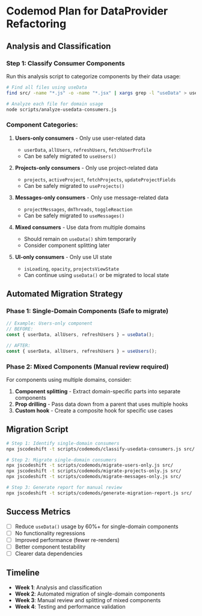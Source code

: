 # Codemod Plan for DataProvider Refactoring

## Analysis and Classification

### Step 1: Classify Consumer Components

Run this analysis script to categorize components by their data usage:

```bash
# Find all files using useData
find src/ -name "*.js" -o -name "*.jsx" | xargs grep -l "useData" > usedata-consumers.txt

# Analyze each file for domain usage
node scripts/analyze-usedata-consumers.js
```

### Component Categories:

1. **Users-only consumers** - Only use user-related data
   - `userData`, `allUsers`, `refreshUsers`, `fetchUserProfile`
   - Can be safely migrated to `useUsers()`

2. **Projects-only consumers** - Only use project-related data  
   - `projects`, `activeProject`, `fetchProjects`, `updateProjectFields`
   - Can be safely migrated to `useProjects()`

3. **Messages-only consumers** - Only use message-related data
   - `projectMessages`, `dmThreads`, `toggleReaction`
   - Can be safely migrated to `useMessages()`

4. **Mixed consumers** - Use data from multiple domains
   - Should remain on `useData()` shim temporarily
   - Consider component splitting later

5. **UI-only consumers** - Only use UI state
   - `isLoading`, `opacity`, `projectsViewState`
   - Can continue using `useData()` or be migrated to local state

## Automated Migration Strategy

### Phase 1: Single-Domain Components (Safe to migrate)

```javascript
// Example: Users-only component
// BEFORE:
const { userData, allUsers, refreshUsers } = useData();

// AFTER:  
const { userData, allUsers, refreshUsers } = useUsers();
```

### Phase 2: Mixed Components (Manual review required)

For components using multiple domains, consider:
1. **Component splitting** - Extract domain-specific parts into separate components
2. **Prop drilling** - Pass data down from a parent that uses multiple hooks
3. **Custom hook** - Create a composite hook for specific use cases

## Migration Script

```bash
# Step 1: Identify single-domain consumers
npx jscodeshift -t scripts/codemods/classify-usedata-consumers.js src/

# Step 2: Migrate single-domain consumers  
npx jscodeshift -t scripts/codemods/migrate-users-only.js src/
npx jscodeshift -t scripts/codemods/migrate-projects-only.js src/
npx jscodeshift -t scripts/codemods/migrate-messages-only.js src/

# Step 3: Generate report for manual review
npx jscodeshift -t scripts/codemods/generate-migration-report.js src/
```

## Success Metrics

- [ ] Reduce `useData()` usage by 60%+ for single-domain components
- [ ] No functionality regressions
- [ ] Improved performance (fewer re-renders)
- [ ] Better component testability
- [ ] Clearer data dependencies

## Timeline

- **Week 1**: Analysis and classification
- **Week 2**: Automated migration of single-domain components  
- **Week 3**: Manual review and splitting of mixed components
- **Week 4**: Testing and performance validation